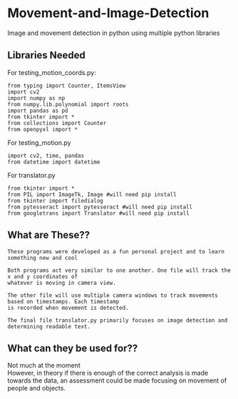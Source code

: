 # Movement-and-Image-Detection
Image and movement detection in python using multiple python libraries


## Libraries Needed

For testing_motion_coords.py:

```
from typing import Counter, ItemsView
import cv2
import numpy as np
from numpy.lib.polynomial import roots
import pandas as pd
from tkinter import *
from collections import Counter
from openpyxl import *
```

For testing_motion.py
```
import cv2, time, pandas
from datetime import datetime
```

For translator.py
```
from tkinter import *
from PIL import ImageTk, Image #will need pip install
from tkinter import filedialog
from pytesseract import pytesseract #will need pip install
from googletrans import Translator #will need pip install
```

## What are These??
```
These programs were developed as a fun personal project and to learn something new and cool
```
```
Both programs act very similar to one another. One file will track the x and y coordinates of
whatever is moving in camera view.
```
```
The other file will use multiple camera windows to track movements based on timestamps. Each timestamp
is recorded when movement is detected.
```
```
The final file translator.py primarily focuses on image detection and determining readable text.
```

## What can they be used for??
Not much at the moment</br>
However, in theory if there is enough of the correct analysis is made towards the data, an assessment could be made focusing on movement of people and objects.
